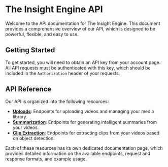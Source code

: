 # The Insight Engine API

Welcome to the API documentation for The Insight Engine. This document provides a comprehensive overview of our API, which is designed to be powerful, flexible, and easy to use.

## Getting Started

To get started, you will need to obtain an API key from your account page. All API requests must be authenticated with this key, which should be included in the `Authorization` header of your requests.

## API Reference

Our API is organized into the following resources:

-   **[Uploads](uploads.md)**: Endpoints for uploading videos and managing your media library.
-   **[Summarization](summarization.md)**: Endpoints for generating intelligent summaries from your videos.
-   **[Clip Extraction](clips.md)**: Endpoints for extracting clips from your videos based on object detection.

Each of these resources has its own dedicated documentation page, which provides detailed information on the available endpoints, request and response formats, and example usage.